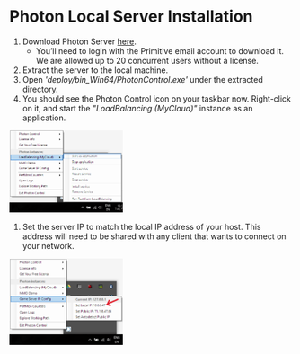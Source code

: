 # Photon Local Server Installation

1. Download Photon Server [here](https://www.photonengine.com/en-US/sdks). 
   - You’ll need to login with the Primitive email account to download it. We are allowed up to 20 concurrent users without a license.
2. Extract the server to the local machine.
3. Open *'deploy/bin_Win64/PhotonControl.exe'* under the extracted directory.
4. You should see the Photon Control icon on your taskbar now. Right-click on it, and start the *"LoadBalancing (MyCloud)"* instance as an application.

<p>
    <img src="/_media/loadbalance.png" style="width: 40%;">
</p>

1. Set the server IP to match the local IP address of your host. This address will need to be shared with any client that wants to connect on your network.

<p>
    <img src="/_media/ipconfig.png" style="width: 40%;">
</p>
